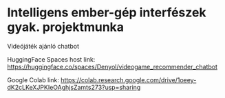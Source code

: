 # Intelligens ember-gép interfészek gyak. projektmunka

Videójáték ajánló chatbot

HuggingFace Spaces host link: https://huggingface.co/spaces/Denyol/videogame_recommender_chatbot

Google Colab link: https://colab.research.google.com/drive/1oeey-dK2cLKeXJPKIeOAghjsZamts273?usp=sharing
